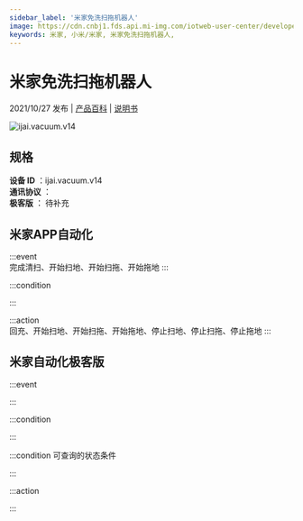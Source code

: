 ```yaml
---
sidebar_label: '米家免洗扫拖机器人'
image: https://cdn.cnbj1.fds.api.mi-img.com/iotweb-user-center/developer_16790480280130saj6Zqp.png?GalaxyAccessKeyId=AKVGLQWBOVIRQ3XLEW&Expires=9223372036854775807&Signature=7LUwrBuj6uqJ3vtndURRb7UWgDw=
keywords: 米家, 小米/米家, 米家免洗扫拖机器人, 
---
```

# 米家免洗扫拖机器人

2021/10/27 发布 | [产品百科](https://home.mi.com/webapp/content/baike/product/index.html?model=ijai.vacuum.v14/) | [说明书](https://home.mi.com/views/introduction.html?model=ijai.vacuum.v14&region=cn)

![ijai.vacuum.v14](https://cdn.cnbj1.fds.api.mi-img.com/iotweb-user-center/developer_16790480280130saj6Zqp.png?GalaxyAccessKeyId=AKVGLQWBOVIRQ3XLEW&Expires=9223372036854775807&Signature=7LUwrBuj6uqJ3vtndURRb7UWgDw=)

## 规格  
> 
**设备 ID** ：ijai.vacuum.v14  
**通讯协议** ：  
**极客版**  ： 待补充 


## 米家APP自动化  

:::event  
完成清扫、开始扫地、开始扫拖、开始拖地
:::

:::condition  

:::

:::action   
回充、开始扫地、开始扫拖、开始拖地、停止扫地、停止扫拖、停止拖地
:::

## 米家自动化极客版  

:::event  

:::

:::condition  

:::

:::condition 可查询的状态条件  

:::

:::action  

:::

        

